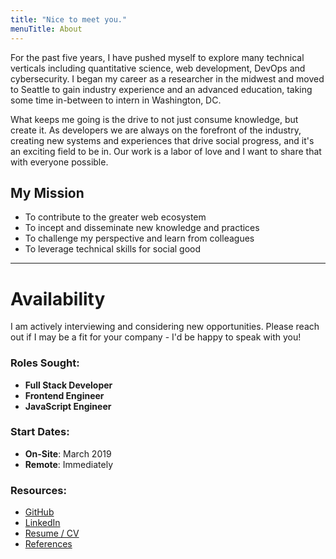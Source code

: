 ```yaml
---
title: "Nice to meet you."
menuTitle: About
---
```


For the past five years, I have pushed myself to explore many technical verticals including quantitative science, web development, DevOps and cybersecurity. I began my career as a researcher in the midwest and moved to Seattle to gain industry experience and an advanced education, taking some time in-between to intern in Washington, DC.

What keeps me going is the drive to not just consume knowledge, but create it. As developers we are always on the forefront of the industry, creating new systems and experiences that drive social progress, and it's an exciting field to be in. Our work is a labor of love and I want to share that with everyone possible.

## My Mission

- To contribute to the greater web ecosystem
- To incept and disseminate new knowledge and practices
- To challenge my perspective and learn from colleagues
- To leverage technical skills for social good

---

# Availability

I am actively interviewing and considering new opportunities. Please reach out if I may be a fit for your company - I'd be happy to speak with you!

### Roles Sought:
- **Full Stack Developer**
- **Frontend Engineer**
- **JavaScript Engineer**

### Start Dates:
- **On-Site**: March 2019
- **Remote**: Immediately

### Resources:

- [GitHub](https://github.com/RcKeller)
- [LinkedIn](https://www.linkedin.com/in/ryanckeller)
- [Resume / CV](/resume.pdf)
- [References](/testimonials)